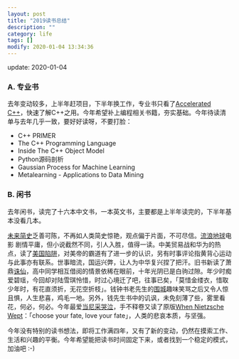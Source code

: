 ```yaml
---
layout: post
title: "2019读书总结"
description: ""
category: life
tags: []
modify: 2020-01-04 13:34:36
---
```


update: 2020-01-04


### A. 专业书

去年变动较多，上半年赶项目，下半年换工作，专业书只看了[Accelerated C++](https://book.douban.com/subject/1456835/)，快速了解C++之用。今年希望补上编程相关书籍，夯实基础。今年待读清单与去年几乎一致，要好好读呀，不要打脸：

+ C++ PRIMER
+ The C++ Programming Language
+ Inside The C++ Object Model
+ Python源码剖析
+ Gaussian Process for Machine Learning
+ Metalearning - Applications to Data Mining


### B. 闲书

去年闲书，读完了十六本中文书，一本英文书，主要都是上半年读完的，下半年基本没看几本。

[未来简史](https://book.douban.com/subject/26943161/)乏善可陈，不再如人类简史惊艳，观点偏于片面，不可尽信。[流浪地球](https://book.douban.com/subject/3266609/)电影
剧情平庸，但小说截然不同，引人入胜，值得一读。中美贸易战和华为的热点，读了[美国陷阱](https://book.douban.com/subject/33379779/)，对美帝的霸道有了进一步的认识，另有时事评论指黄背心运动与此事亦有联系。世事暗流，国运兴弊，让人为中华复兴捏了把汗。旧书新读了萧鼎[诛仙](https://book.douban.com/subject/2570719/)，高中同学相互借阅的情景依稀在眼前，十年光阴已是白驹过隙。年少时痴爱碧瑶，今回却对陆雪琪怜惜，时过心境迁了吧，往事已矣，「莫惜金缕衣，惜取少年时，有花直须折，无花空折枝」。钱钟书老先生的[围城](https://book.douban.com/subject/1069848/)趣味笑骂之后又令人惊且惧，人生悲喜，鸡毛一地。另外，钱先生书中的讥讽，未免刻薄了些，雾里看花，何必，何必。今年最爱[当尼采哭泣](https://book.douban.com/subject/5940553/)，手不释卷又读了原版[When Nietzsche Wept](https://book.douban.com/subject/1829348/)：「choose your fate, love your fate」，人类的悲哀本质，与坚强。

今年没有特别的读书想法，即将工作满四年，又有了新的变动，仍然在摸索工作、生活和兴趣的平衡。今年希望能把读书时间固定下来，或者找到一个稳定的模式，加油吧 :-)
